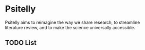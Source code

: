 # Psitelly
Psitelly aims to reimagine the way we share research, to streamline literature review, and to make the science universally accessible.


## TODO List
